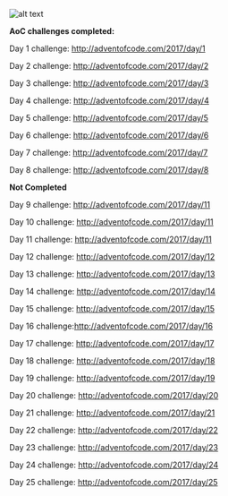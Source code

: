 ![alt text](https://i.imgur.com/wZzdccd.png)

**AoC challenges completed:**

Day 1 challenge: http://adventofcode.com/2017/day/1 

Day 2 challenge: http://adventofcode.com/2017/day/2 

Day 3 challenge: http://adventofcode.com/2017/day/3 

Day 4 challenge: http://adventofcode.com/2017/day/4

Day 5 challenge: http://adventofcode.com/2017/day/5

Day 6 challenge: http://adventofcode.com/2017/day/6

Day 7 challenge: http://adventofcode.com/2017/day/7

Day 8 challenge: http://adventofcode.com/2017/day/8 

**Not Completed**

Day 9 challenge: http://adventofcode.com/2017/day/11 

Day 10 challenge: http://adventofcode.com/2017/day/11 

Day 11 challenge: http://adventofcode.com/2017/day/11 

Day 12 challenge: http://adventofcode.com/2017/day/12 

Day 13 challenge: http://adventofcode.com/2017/day/13 

Day 14 challenge: http://adventofcode.com/2017/day/14 

Day 15 challenge: http://adventofcode.com/2017/day/15 

Day 16 challenge:http://adventofcode.com/2017/day/16 

Day 17 challenge: http://adventofcode.com/2017/day/17 

Day 18 challenge: http://adventofcode.com/2017/day/18 

Day 19 challenge: http://adventofcode.com/2017/day/19 

Day 20 challenge: http://adventofcode.com/2017/day/20 

Day 21 challenge: http://adventofcode.com/2017/day/21 

Day 22 challenge: http://adventofcode.com/2017/day/22 

Day 23 challenge: http://adventofcode.com/2017/day/23 

Day 24 challenge: http://adventofcode.com/2017/day/24 

Day 25 challenge: http://adventofcode.com/2017/day/25 
